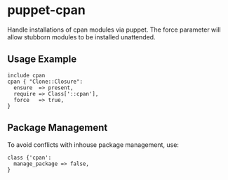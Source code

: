puppet-cpan
===========

Handle installations of cpan modules via puppet.
The force parameter will allow stubborn modules to be installed unattended.

Usage Example
-------------

    include cpan
    cpan { "Clone::Closure":
      ensure  => present,
      require => Class['::cpan'],
      force   => true,
    }

Package Management
------------------
To avoid conflicts with inhouse package management, use:

    class {'cpan':
      manage_package => false,
    }
